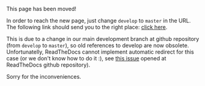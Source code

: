 This page has been moved!

In order to reach the new page, just change `develop` to `master` in the URL. The following link
should send you to the right place: [click here](http://fiware-orion.readthedocs.io/en/master/admin/statistics/index.html).

This is due to a change in our main development branch at github repository (from `develop` to `master`), so
old references to develop are now obsolete. Unfortunatelly, ReadTheDocs cannot implement automatic redirect
for this case (or we don't know how to do it :), see [this issue](https://github.com/rtfd/readthedocs.org/issues/2444)
opened at ReadTheDocs github repository).

Sorry for the inconveniences.

